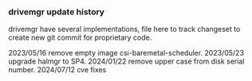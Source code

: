 ### drivemgr update history

drivemgr have several implementations, file here to track changeset to create new
git commit for proprietary code.

2023/05/16  remove empty image csi-baremetal-scheduler.
2023/05/23  upgrade halmgr to SP4.
2024/01/22  remove upper case from disk serial number.
2024/07/12  cve fixes